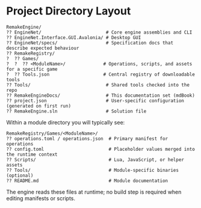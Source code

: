 # Project Directory Layout

```
RemakeEngine/
?? EngineNet/                        # Core engine assemblies and CLI
?? EngineNet.Interface.GUI.Avalonia/ # Desktop GUI
?? EngineNet/specs/                  # Specification docs that describe expected behaviour
?? RemakeRegistry/
?  ?? Games/
?  ?  ?? <ModuleName>/              # Operations, scripts, and assets for a specific game
?  ?? Tools.json                    # Central registry of downloadable tools
?? Tools/                            # Shared tools checked into the repo
?? RemakeEngineDocs/                 # This documentation set (mdBook)
?? project.json                      # User-specific configuration (generated on first run)
?? RemakeEngine.sln                  # Solution file
```

Within a module directory you will typically see:

```
RemakeRegistry/Games/<ModuleName>/
?? operations.toml / operations.json  # Primary manifest for operations
?? config.toml                        # Placeholder values merged into the runtime context
?? Scripts/                           # Lua, JavaScript, or helper assets
?? Tools/                             # Module-specific binaries (optional)
?? README.md                          # Module documentation
```

The engine reads these files at runtime; no build step is required when editing manifests or scripts.
